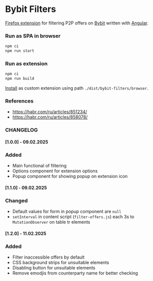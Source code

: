 # Bybit Filters

[Firefox extension](https://addons.mozilla.org/en-US/firefox/extensions/) for filtering P2P offers on [Bybit](https://www.bybit.com/ru-RU/fiat/trade/otc/buy/USDT/RUB) written with [Angular](https://angular.dev/).

### Run as SPA in browser

```bash
npm ci
npm run start
```

### Run as extension

```bash
npm ci
npm run build
```

[Install](https://developer.mozilla.org/en-US/docs/Mozilla/Add-ons/WebExtensions/Your_first_WebExtension#installing) as custom extension using path `./dist/bybit-filters/browser`.

### References

- https://habr.com/ru/articles/851234/
- https://habr.com/ru/articles/858078/

### CHANGELOG

#### [1.0.0] - 09.02.2025

### Added

- Main functional of filtering
- Options component for extension options
- Popup component for showing popup on extension icon

#### [1.1.0] - 09.02.2025

### Changed

- Default values for form in popup component are `null`
- `setInterval` in content script (`filter-offers.js`) each 3s to `MutationObserver` on table tr elements

#### [1.2.0] - 11.02.2025

### Added

- Filter inaccessible offers by default
- CSS background strips for unsuitable elements
- Disabling button for unsuitable elements
- Remove emodjis from counterparty name for better checking 

